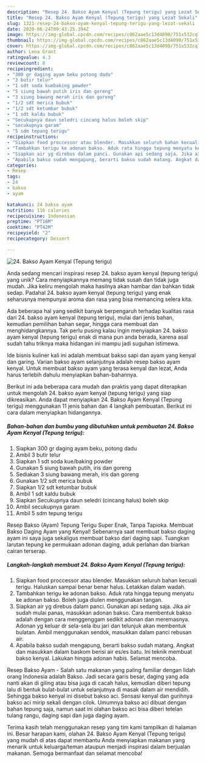 ```yaml
---
description: "Resep 24. Bakso Ayam Kenyal (Tepung terigu) yang Lezat Sekali"
title: "Resep 24. Bakso Ayam Kenyal (Tepung terigu) yang Lezat Sekali"
slug: 1321-resep-24-bakso-ayam-kenyal-tepung-terigu-yang-lezat-sekali
date: 2020-06-24T09:43:25.394Z
image: https://img-global.cpcdn.com/recipes/c862aae5c13d4090/751x532cq70/24-bakso-ayam-kenyal-tepung-terigu-foto-resep-utama.jpg
thumbnail: https://img-global.cpcdn.com/recipes/c862aae5c13d4090/751x532cq70/24-bakso-ayam-kenyal-tepung-terigu-foto-resep-utama.jpg
cover: https://img-global.cpcdn.com/recipes/c862aae5c13d4090/751x532cq70/24-bakso-ayam-kenyal-tepung-terigu-foto-resep-utama.jpg
author: Lena Grant
ratingvalue: 4.3
reviewcount: 8
recipeingredient:
- "300 gr daging ayam beku potong dadu"
- "3 butir telur"
- "1 sdt soda kuebaking powder"
- "5 siung bawah putih iris dan goreng"
- "3 siung bawang merah iris dan goreng"
- "1/2 sdt merica bubuk"
- "1/2 sdt ketumbar bubuk"
- "1 sdt kaldu bubuk"
- "Secukupnya daun seledri cincang halus boleh skip"
- "secukupnya garam"
- "5 sdm tepung terigu"
recipeinstructions:
- "Siapkan food proccessor atau blender. Masukkan seluruh bahan kecuali terigu. Haluskan sampai benar benar halus. Letakkan dalam wadah."
- "Tambahkan terigu ke adonan bakso. Aduk rata hingga tepung menyatu ke adonan bakso. Boleh juga diulen menggunakan tangan."
- "Siapkan air yg direbus dalam panci. Gunakan api sedang saja. Jika air sudah mulai panas, masukkan adonan bakso. Cara membentuk bakso adalah dengan cara menggenggam sedikit adonan dan meremasnya. Adonan yg keluar dr sela-sela ibu jari dan telunjuk akan membentuk bulatan. Ambil menggunakan sendok, masukkan dalam panci rebusan air."
- "Apabila bakso sudah mengapung, berarti bakso sudah matang. Angkat dan masukkan dalam baskom berisi air es/es batu. Ini teknik membuat bakso kenyal. Lakukan hingga adonan habis. Selamat mencoba."
categories:
- Resep
tags:
- 24
- bakso
- ayam

katakunci: 24 bakso ayam 
nutrition: 116 calories
recipecuisine: Indonesian
preptime: "PT16M"
cooktime: "PT42M"
recipeyield: "2"
recipecategory: Dessert

---
```



![24. Bakso Ayam Kenyal (Tepung terigu)](https://img-global.cpcdn.com/recipes/c862aae5c13d4090/751x532cq70/24-bakso-ayam-kenyal-tepung-terigu-foto-resep-utama.jpg)

Anda sedang mencari inspirasi resep 24. bakso ayam kenyal (tepung terigu) yang unik? Cara menyiapkannya memang tidak susah dan tidak juga mudah. Jika keliru mengolah maka hasilnya akan hambar dan bahkan tidak sedap. Padahal 24. bakso ayam kenyal (tepung terigu) yang enak seharusnya mempunyai aroma dan rasa yang bisa memancing selera kita.

Ada beberapa hal yang sedikit banyak berpengaruh terhadap kualitas rasa dari 24. bakso ayam kenyal (tepung terigu), mulai dari jenis bahan, kemudian pemilihan bahan segar, hingga cara membuat dan menghidangkannya. Tak perlu pusing kalau ingin menyiapkan 24. bakso ayam kenyal (tepung terigu) enak di mana pun anda berada, karena asal sudah tahu triknya maka hidangan ini mampu jadi suguhan istimewa.

Ide bisnis kuliner kali ini adalah membuat bakso sapi dan ayam yang kenyal dan garing. Varian bakso ayam selanjutnya adalah resep bakso ayam kenyal. Untuk membuat bakso ayam yang terasa kenyal dan lezat, Anda harus terlebih dahulu menyiapkan bahan-bahannya.


Berikut ini ada beberapa cara mudah dan praktis yang dapat diterapkan untuk mengolah 24. bakso ayam kenyal (tepung terigu) yang siap dikreasikan. Anda dapat menyiapkan 24. Bakso Ayam Kenyal (Tepung terigu) menggunakan 11 jenis bahan dan 4 langkah pembuatan. Berikut ini cara dalam menyiapkan hidangannya.

<!--inarticleads1-->

##### Bahan-bahan dan bumbu yang dibutuhkan untuk pembuatan 24. Bakso Ayam Kenyal (Tepung terigu):

1. Siapkan 300 gr daging ayam beku, potong dadu
1. Ambil 3 butir telur
1. Siapkan 1 sdt soda kue/baking powder
1. Gunakan 5 siung bawah putih, iris dan goreng
1. Sediakan 3 siung bawang merah, iris dan goreng
1. Gunakan 1/2 sdt merica bubuk
1. Siapkan 1/2 sdt ketumbar bubuk
1. Ambil 1 sdt kaldu bubuk
1. Siapkan Secukupnya daun seledri (cincang halus) boleh skip
1. Ambil secukupnya garam
1. Ambil 5 sdm tepung terigu


Resep Bakso (Ayam) Tepung Terigu Super Enak, Tanpa Tapioka. Membuat Bakso Daging Ayam yang Kenyal! Sebenarnya saat membuat bakso daging ayam ini saya juga sekaligus membuat bakso dari daging sapi. Tuangkan larutan tepung ke permukaan adonan daging, aduk perlahan dan biarkan cairan terserap. 

<!--inarticleads2-->

##### Langkah-langkah membuat 24. Bakso Ayam Kenyal (Tepung terigu):

1. Siapkan food proccessor atau blender. Masukkan seluruh bahan kecuali terigu. Haluskan sampai benar benar halus. Letakkan dalam wadah.
1. Tambahkan terigu ke adonan bakso. Aduk rata hingga tepung menyatu ke adonan bakso. Boleh juga diulen menggunakan tangan.
1. Siapkan air yg direbus dalam panci. Gunakan api sedang saja. Jika air sudah mulai panas, masukkan adonan bakso. Cara membentuk bakso adalah dengan cara menggenggam sedikit adonan dan meremasnya. Adonan yg keluar dr sela-sela ibu jari dan telunjuk akan membentuk bulatan. Ambil menggunakan sendok, masukkan dalam panci rebusan air.
1. Apabila bakso sudah mengapung, berarti bakso sudah matang. Angkat dan masukkan dalam baskom berisi air es/es batu. Ini teknik membuat bakso kenyal. Lakukan hingga adonan habis. Selamat mencoba.


Resep Bakso Ayam - Salah satu makanan yang paling familiar dengan lidah orang Indonesia adalah Bakso. Jadi secara garis besar, daging yang ada nanti akan di giling atau bisa juga di cacah halus, kemudian diberi tepung lalu di bentuk bulat-bulat untuk selanjutnya di masak dalam air mendidih. Sehingga bakso kenyal ini disebut bakso aci. Sensasi kenyal dan gurihnya bakso aci mirip sekali dengan cilok. Umumnya bakso aci dibuat dengan bahan tepung saja, namun saat ini olahan bakso aci bisa diberi tetelan tulang rangu, daging sapi dan juga daging ayam. 

Terima kasih telah menggunakan resep yang tim kami tampilkan di halaman ini. Besar harapan kami, olahan 24. Bakso Ayam Kenyal (Tepung terigu) yang mudah di atas dapat membantu Anda menyiapkan makanan yang menarik untuk keluarga/teman ataupun menjadi inspirasi dalam berjualan makanan. Semoga bermanfaat dan selamat mencoba!
